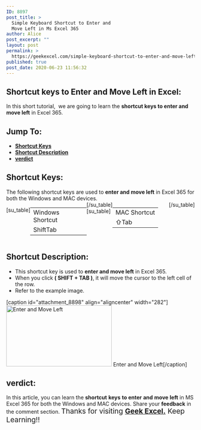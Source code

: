 ```yaml
---
ID: 8897
post_title: >
  Simple Keyboard Shortcut to Enter and
  Move Left in Ms Excel 365
author: Alice
post_excerpt: ""
layout: post
permalink: >
  https://geekexcel.com/simple-keyboard-shortcut-to-enter-and-move-left-in-ms-excel-365/
published: true
post_date: 2020-06-23 11:56:32
---
```

<h2>Shortcut keys to Enter and Move Left in Excel:</h2>
In this short tutorial,  we are going to learn the <strong>shortcut keys to enter and move left</strong> in Excel 365.
<h2>Jump To:</h2>
<ul>
 	<li><strong><a href="#1">Shortcut Keys</a></strong></li>
 	<li><strong><a href="#2">Shortcut Description</a></strong></li>
 	<li><strong><a href="#3">verdict</a></strong></li>
</ul>
<h2 id="1">Shortcut Keys:</h2>
The following shortcut keys are used to <strong>enter and move left</strong> in Excel 365 for both the Windows and MAC devices.
<div style="display: flex;">

[su_table]
<table>
<tbody>
<tr>
<td>Windows Shortcut</td>
</tr>
<tr>
<td style="display: flex;"><span class="key-flex"><span class="win-key" style="width: 120px;"><span class="custom-span-key">Shift</span></span></span><span class="key-flex"><span class="win-key"><span class="custom-span-key">Tab</span></span></span></td>
</tr>
</tbody>
</table>
[/su_table]
[su_table]
<table style="float: right;">
<tbody>
<tr>
<td>MAC Shortcut</td>
</tr>
<tr>
<td style="display: flex;"><span class="key-flex"><span class="mac-key"><span class="custom-span-key">⇧</span></span></span><span class="key-flex"><span class="mac-key"><span class="custom-span-key">Tab</span></span></span></td>
</tr>
</tbody>
</table>
[/su_table]

</div>
<h2 id="2">Shortcut Description:</h2>
<ul>
 	<li>This shortcut key is used to <strong>enter and move left</strong> in Excel 365.</li>
 	<li>When you click <strong>( SHIFT + TAB )</strong>, it will move the cursor to the left cell of the row.</li>
 	<li>Refer to the example image.</li>
</ul>
[caption id="attachment_8898" align="aligncenter" width="282"]<img class="size-full wp-image-8898" src="https://geekexcel.com/wp-content/uploads/2020/06/enter-and-move-left.gif" alt="Enter and Move Left" width="282" height="163" /> Enter and Move Left[/caption]
<h2 id="3">verdict:</h2>
In this article, you can learn the <strong>shortcut</strong> <strong>keys</strong> <strong>to enter</strong> <strong>and</strong> <strong>move</strong> <strong>left</strong> in MS Excel 365 for both the Windows and MAC devices. Share your <strong>feedback</strong> in the comment section. <span style="font-size: 19px;">Thanks for visiting <strong><a href="https://geekexcel.com/">Geek Excel.</a></strong> Keep Learning!!</span>